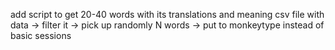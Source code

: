 add script to get 20-40 words with its translations and meaning
csv file with data -> filter it -> pick up randomly N words -> put to monkeytype instead of basic sessions